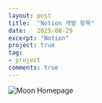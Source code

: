 ```yaml
---
layout: post
title:  "Notion 개발 항목"
date:   2025-08-29
excerpt: "Notion"
project: true
tag:
- project
comments: true
---
```


![Moon Homepage]( https://www.notion.so/2028a44ee5fd8047b2d6e695c511e639?source=copy_link)    
    


